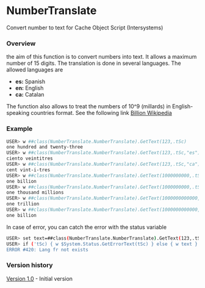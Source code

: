 # NumberTranslate
Convert number to text for Cache Object Script (Intersystems)
### Overview

the aim of this function is to convert numbers into text.
It allows a maximum number of 15 digits.
The translation is done in several languages. The allowed languages are

- **es:** Spanish
- **en:** English
- **ca:** Catalan

The function also allows to treat the numbers of 10^9 (millards) in English-speaking countries format. See the following link [Billion Wikipedia](https://en.wikipedia.org/wiki/Billion)

### Example
```sh
USER> w ##class(NumberTranslate.NumberTranslate).GetText(123,.tSc)
one hundred and twenty-three
USER> w ##class(NumberTranslate.NumberTranslate).GetText(123,.tSc,"es")
ciento veintitres
USER> w ##class(NumberTranslate.NumberTranslate).GetText(123,.tSc,"ca")
cent vint-i-tres
USER> w ##class(NumberTranslate.NumberTranslate).GetText(1000000000,.tSc,"en",1)
one billion
USER> w ##class(NumberTranslate.NumberTranslate).GetText(1000000000,.tSc,"en",0)
one thousand millions
USER> w ##class(NumberTranslate.NumberTranslate).GetText(1000000000000,.tSc,"en",1)
one trillion
USER> w ##class(NumberTranslate.NumberTranslate).GetText(1000000000000,.tSc,"en",0)
one billion
```

In case of error, you can catch the error with the status variable

```sh
USER> set text=##class(NumberTranslate.NumberTranslate).GetText(123,.tSc,"fr") 
USER> if ('tSc) { w $System.Status.GetErrorText(tSc) } else { w text }        
ERROR #420: Lang fr not exists
```

### Version history
[Version 1.0](https://github.com/KurroLopez/CosNumberTranslate/blob/master/CosNumberTranslation_v1.0.xml) - Initial version
